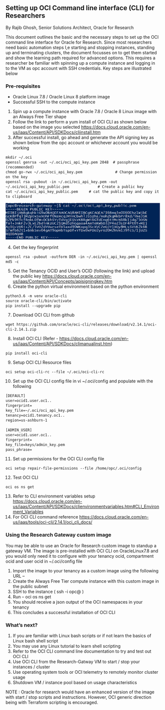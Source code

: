 ## Setting up OCI Command line interface (CLI) for Researchers

By Rajib Ghosh, Senior Solutions Architect, Oracle for Research

This document outlines the basic and the necessary steps to set up the OCI command line interface for Oracle for Research. Since most researchers need basic automation steps I,e starting and stopping instances, standing up and terminating clusters, the document focusses on to get them started and show the learning path required for advanced options. This requires a researcher be familiar with spinning up a compute instance and logging in to the VM as opc account with SSH credentials. Key steps are illustrated below

### Pre-requisites
* Oracle Linux 7.8 / Oracle Linux 8 platform image
* Successful SSH to the compute instance

1.	Spin up a compute instance with Oracle 7.8 / Oracle 8 Linux image with an Always Free Tier shape
2.	Follow the link to perform a yum install of OCI CLI as shown below based on the image you selected
https://docs.cloud.oracle.com/en-us/iaas/Content/API/SDKDocs/cliinstall.htm 
3.	After successful install, go ahead and generate the API signing key as shown below from the opc account or whichever account you would be working
<pre><code>mkdir ~/.oci
openssl genrsa -out ~/.oci/oci_api_key.pem 2048  # passphrase (recommended) 
chmod go-rwx ~/.oci/oci_api_key.pem               # Change permission on the key
openssl rsa -pubout -in ~/.oci/oci_api_key.pem -out ~/.oci/oci_api_key_public.pem             # Create a public key
cat ~/.oci/oci_api_key_public.pem     # cat the public key and copy it to clipboard 
</code></pre>
![](images/OCICLI-1.png)

4.	Get the key fingerprint 
<pre><code>openssl rsa -pubout -outform DER -in ~/.oci/oci_api_key.pem | openssl md5 -c</code></pre>
5.	Get the Tenancy OCID and User’s OCID (following the link) and upload the public key
https://docs.cloud.oracle.com/en-us/iaas/Content/API/Concepts/apisigningkey.htm 
6.	Create the python virtual environment based on the python environment
<pre><code>python3.6 -m venv oracle-cli
source oracle-cli/bin/activate
pip install --upgrade pip</code></pre>
7.	Download OCI CLI from github
<pre><code>wget https://github.com/oracle/oci-cli/releases/download/v2.14.1/oci-cli-2.14.1.zip</code></pre>
8.	Install OCI CLI 
(Refer - https://docs.cloud.oracle.com/en-us/iaas/Content/API/SDKDocs/climanualinst.htm)
<pre><code>pip install oci-cli</code></pre>
9.	Setup OCI CLI Resource files 
<pre><code>oci setup oci-cli-rc --file ~/.oci/oci-cli-rc</code></pre>
10.	Set up the OCI CLI config file in vi ~/.oci/config and populate with the following 
<pre><code>[DEFAULT]
user=ocid1.user.oc1..<unique_ID>
fingerprint=<your_fingerprint>
key_file=~/.oci/oci_api_key.pem
tenancy=ocid1.tenancy.oc1..<unique_ID>
region=us-ashburn-1

[ADMIN_USER]
user=ocid1.user.oc1..<unique_ID>
fingerprint=<your_fingerprint>
key_file=keys/admin_key.pem
pass_phrase=<your_passphrase></code></pre> 
11.	Set up permissions for the OCI CLI config file 
<pre><code>oci setup repair-file-permissions --file /home/opc/.oci/config</code></pre>
12.	Test OCI CLI 
<pre><code>oci os ns get</code></pre>
13.	Refer to CLI environment variables setup 
https://docs.cloud.oracle.com/en-us/iaas/Content/API/SDKDocs/clienvironmentvariables.htm#CLI_Environment_Variables
14.	For OCI CLI command reference 
https://docs.cloud.oracle.com/en-us/iaas/tools/oci-cli/2.14.1/oci_cli_docs/ 

### Using the Research Gateway custom image

You may be able to use an Oracle for Research custom image to standup a gateway VM. The image is pre-installed with OCI CLI on OracleLinux7.8 and you would only need it to configure with your tenancy ocid, compartment ocid and user ocid in ~/.oci/config file 

1.	Import the image to your tenancy as a custom image using the following URL – 
2.	Create the Always Free Tier compute instance with this custom image in the public subnet
3.	SSH to the instance ( ssh -i <pvt key> opc@<public IP> )
4.	Run – oci os ns get 
5.	You should receive a json output of the OCI namespaces in your tenancy
6.	This concludes a successful installation of OCI CLI

### What’s next? 

1.	If you are familiar with Linux bash scripts or if not learn the basics of Linux bash shell script
2.	You may use any Linux tutorial to learn shell scripting
3.	Refer to the OCI CLI command line documentation to try and test out OCI CLI 
4.	Use OCI CLI from the Research-Gatway VM to start / stop your instances / cluster
5.	Use operating system tools or OCI telemetry to remotely monitor cluster usage
6.	Shutdown VM / instance pool based on usage characteristics

NOTE : Oracle for research would have an enhanced version of the image with start / stop scripts and instructions. However, OCI generic direction being with Terraform scripting is encouraged.

